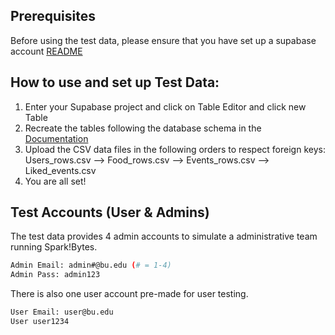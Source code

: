 ## Prerequisites

Before using the test data, please ensure that you have set up a supabase account [README](BUCS391S1-Team-Ditto-SparkBytes/README.md)

## How to use and set up Test Data:

1. Enter your Supabase project and click on Table Editor and click new Table
2. Recreate the tables following the database schema in the [Documentation](BUCS391S1-Team-Ditto-SparkBytes/Documentation.pdf)
3. Upload the CSV data files in the following orders to respect foreign keys: Users_rows.csv --> Food_rows.csv --> Events_rows.csv --> Liked_events.csv
4. You are all set!

## Test Accounts (User & Admins)

The test data provides 4 admin accounts to simulate a administrative team running Spark!Bytes. 

```bash
Admin Email: admin#@bu.edu (# = 1-4)
Admin Pass: admin123
```

There is also one user account pre-made for user testing. 

```bash
User Email: user@bu.edu
User user1234
```
